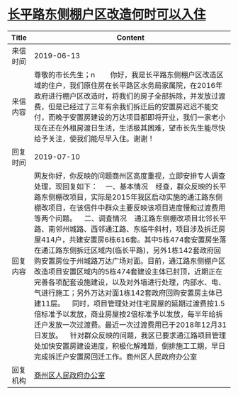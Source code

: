 # <a href="http://www.shangluo.gov.cn/zmhd/ldxxxx.jsp?urltype=leadermail.LeaderMailContentUrl&wbtreeid=1112&leadermailid=5304">长平路东侧棚户区改造何时可以入住</a>
| Title |                                                                                                                                                                                                                                                              Content                                                                                                                                                                                                                                                               |
|:-----:|------------------------------------------------------------------------------------------------------------------------------------------------------------------------------------------------------------------------------------------------------------------------------------------------------------------------------------------------------------------------------------------------------------------------------------------------------------------------------------------------------------------------------------|
| 来信时间  | 2019-06-13                                                                                                                                                                                                                                                                                                                                                                                                                                                                                                                         |
| 来信内容  | 尊敬的市长先生；n        你好，我是长平路东侧棚户区改造区域的住户，我们原住房在长平路区水务局家属院，在2016年政府进行棚户区改造时，将我们的房子全部拆除，并发放过渡费，但是已经过了三年有余我们拆迁后的安置房迟迟不能交付，而晚于安置房建设的万达项目都即将开业，我们一家老小现在还在外租房渡日生活，生活极其困难，望市长先生能尽快给予关注，使我们能尽早入住。谢谢！                                                                                                                                                                                                                                                                                                                                          |
| 回复时间  | 2019-07-10                                                                                                                                                                                                                                                                                                                                                                                                                                                                                                                         |
| 回复内容  | 网友你好，你反映的问题商州区高度重视，立即安排专人调查处理，现回复如下：    一、基本情况    经查，群众反映的长平路东侧棚改项目，实际是2015年我区启动实施的通江路东侧棚改项目，在该信件中群众主要反映该项目进度慢和过渡费用等两个问题。    二、调查情况    通江路东侧棚改项目北邻长平路、南邻州城路、西邻通江路、东临牛斜村，项目涉及拆迁房屋414户，共建安置房6栋616套。其中5栋474套安置房坐落在通江路东侧拆迁区域内(临长平路)，另外1栋142套政府回购安置房位于州城路万达广场对面。目前，通江路东侧棚户区改造项目安置区域内的5栋474套建设主体已封顶，近期正在完善各项配套设施建设，以及对外墙进行处理，内部水、电、气进行施工；另外万达对面1栋142套政府回购安置房主体已建11层。    同时，项目管理处对住宅房屋的延期过渡费按1.5倍标准予以发放，商业房屋按2倍标准予以发放，每半年给拆迁户发放一次过渡费。最近一次过渡费用已于2018年12月31日发放。    针对群众反映的问题，我区已要求通江路项目管理处加快安置房建设进度，积极化解难题，倒排施工工期，早日完成拆迁户安置房回迁工作。商州区人民政府办公室 |
| 回复机构  | <a href="../../categories/agencies/商州区人民政府办公室.md">商州区人民政府办公室</a>                                                                                                                                                                                                                                                                                                                                                                                                                                                                   |